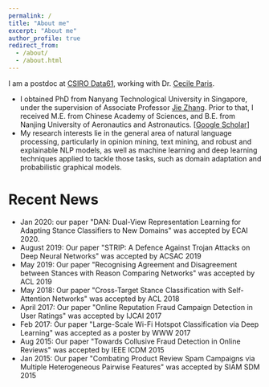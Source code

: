 ```yaml
---
permalink: /
title: "About me"
excerpt: "About me"
author_profile: true
redirect_from: 
  - /about/
  - /about.html
---
```


<!--
<p align="center">
  <img src="https://nuaaxc.github.io/files/changxu.jpg?raw=true" alt="Photo" style="width: 450px;"/> 
</p>
-->
I am a postdoc at [CSIRO Data61](https://data61.csiro.au/), working with Dr. [Cecile Paris](https://people.csiro.au/P/C/Cecile-Paris). 

* I obtained PhD from Nanyang Technological University in Singapore, under the supervision of Associate Professor [Jie Zhang](https://www.ntu.edu.sg/home/zhangj/). Prior to that, I received M.E. from Chinese Academy of Sciences, and B.E. from Nanjing University of Aeronautics and Astronautics. [[Google Scholar](https://scholar.google.com/citations?user=9ZuvJaAAAAAJ&hl=en)]
* My research interests lie in the general area of natural language processing, particularly in opinion mining, text mining, and robust and explainable NLP models, as well as machine learning and deep learning techniques applied to tackle those tasks, such as domain adaptation and probabilistic graphical models.

# Recent News
* Jan 2020: our paper "DAN: Dual-View Representation Learning for Adapting Stance Classifiers to New Domains" was accepted by ECAI 2020.
* August 2019: Our paper "STRIP: A Defence Against Trojan Attacks on Deep Neural Networks" was accepted by ACSAC 2019
* May 2019: Our paper "Recognising Agreement and Disagreement between Stances with Reason Comparing Networks" was accepted by ACL 2019
* May 2018: Our paper "Cross-Target Stance Classification with Self-Attention Networks" was accepted by ACL 2018
* April 2017: Our paper "Online Reputation Fraud Campaign Detection in User Ratings" was accepted by IJCAI 2017
* Feb 2017: Our paper "Large-Scale Wi-Fi Hotspot Classification via Deep Learning" was accepted as a poster by WWW 2017  
* Aug 2015: Our paper "Towards Collusive Fraud Detection in Online Reviews" was accepted by IEEE ICDM 2015
* Jan 2015: Our paper "Combating Product Review Spam Campaigns via Multiple Heterogeneous Pairwise Features" was accepted by SIAM SDM 2015
